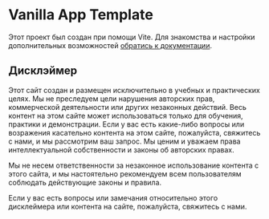 # Vanilla App Template

Этот проект был создан при помощи Vite. Для знакомства и настройки
дополнительных возможностей [обратись к документации](https://vitejs.dev/).

## Дисклэймер

Этот сайт создан и размещен исключительно в учебных и практических целях. Мы не преследуем цели нарушения авторских прав, коммерческой деятельности или других незаконных действий. Весь контент на этом сайте может использоваться только для обучения, практики и демонстрации. Если у вас есть какие-либо вопросы или возражения касательно контента на этом сайте, пожалуйста, свяжитесь с нами, и мы рассмотрим ваш запрос. Мы ценим и уважаем права интеллектуальной собственности и законы об авторских правах.

Мы не несем ответственности за незаконное использование контента с этого сайта, и мы настоятельно рекомендуем всем пользователям соблюдать действующие законы и правила.

Если у вас есть вопросы или замечания относительно этого дисклеймера или контента на сайте, пожалуйста, свяжитесь с нами.
